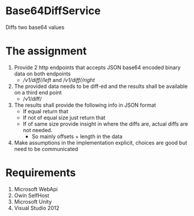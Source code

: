 # Base64DiffService
Diffs two base64 values

# The assignment
1. Provide 2 http endpoints that accepts JSON base64 encoded binary data on both endpoints
    - *<host>/v1/diff/<ID>/left* and *<host>/v1/diff/<ID>/right*
2. The provided data needs to be diff-ed and the results shall be available on a third end point
    - <host>/v1/diff/<ID>
3. The results shall provide the following info in JSON format
    - If equal return that
    - If not of equal size just return that
    - If of same size provide insight in where the diffs are, actual diffs are not needed.
        - So mainly offsets + length in the data
4. Make assumptions in the implementation explicit, choices are good but need to be communicated

# Requirements
1. Microsoft WebApi
2. Owin SelfHost
3. Microsoft Unity
4. Visual Studio 2012
